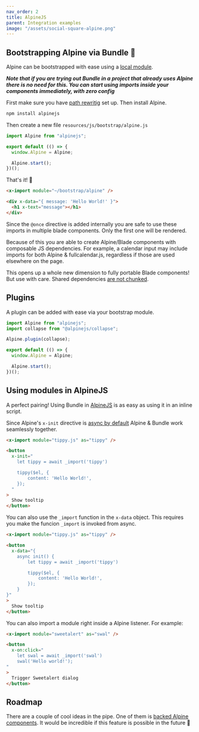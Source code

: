 ```yaml
---
nav_order: 2
title: AlpineJS
parent: Integration examples
image: "/assets/social-square-alpine.png"
---
```


## Bootstrapping Alpine via Bundle 🤝

Alpine can be bootstrapped with ease using a [local module](https://laravel-bundle.dev/local-modules.html).

**_Note that if you are trying out Bundle in a project that already uses Alpine there is no need for this. You can start using imports inside your components immediately, with zero config_**

First make sure you have [path rewritig](https://laravel-bundle.dev/local-modules.html) set up. Then install Alpine.

```bash
npm install alpinejs
```

Then create a new file `resources/js/bootstrap/alpine.js`

```javascript
import Alpine from "alpinejs";

export default (() => {
  window.Alpine = Alpine;

  Alpine.start();
})();
```

That's it! 🤟

```html
<x-import module="~/bootstrap/alpine" />

<div x-data="{ message: 'Hello World!' }">
  <h1 x-text="message"></h1>
</div>
```

Since the `@once` directive is added internally you are safe to use these imports in multiple blade components. Only the first one will be rendered.

Because of this you are able to create Alpine/Blade components with composable JS dependencies. For example, a calendar input may include imports for both Alpine & fullcalendar.js, regardless if those are used elsewhere on the page.

This opens up a whole new dimension to fully portable Blade components! But use with care. Shared dependencies [are not chunked](https://laravel-bundle.dev/caveats.html#code-splitting).

## Plugins

A plugin can be added with ease via your bootstrap module.

```javascript
import Alpine from "alpinejs";
import collapse from "@alpinejs/collapse";

Alpine.plugin(collapse);

export default (() => {
  window.Alpine = Alpine;

  Alpine.start();
})();
```

## Using modules in AlpineJS

A perfect pairing! Using Bundle in [AlpineJS](https://alpinejs.dev) is as easy as using it in an inline script.

Since Alpine's `x-init` directive is [async by default](https://alpinejs.dev/advanced/async) Alpine & Bundle work seamlessly together.

```html
<x-import module="tippy.js" as="tippy" />

<button
  x-init="
    let tippy = await _import('tippy')

    tippy($el, {
        content: 'Hello World!',
    });
  "
>
  Show tooltip
</button>
```

You can also use the `_import` function in the `x-data` object. This requires you make the funcion `_import` is invoked from async.

```html
<x-import module="tippy.js" as="tippy" />

<button
  x-data="{
    async init() {
        let tippy = await _import('tippy')

        tippy($el, {
            content: 'Hello World!',
        });
    }
}"
>
  Show tooltip
</button>
```

You can also import a module right inside a Alpine listener. For example:

```html
<x-import module="sweetalert" as="swal" />

<button
  x-on:click="
    let swal = await _import('swal')
    swal('Hello world!');
"
>
  Trigger Sweetalert dialog
</button>
```

## Roadmap

There are a couple of cool ideas in the pipe. One of them is [backed Alpine components](https://laravel-bundle.dev/roadmap.html#backed-alpine-components). It would be incredible if this feature is possible in the future 🤞
